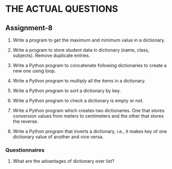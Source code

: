 # THE ACTUAL QUESTIONS

## Assignment-8

1) Write a program to get the maximum and minimum value in a dictionary.

2) Write a program to store student data in dictionary (name, class, subjects). Remove duplicate
entries.

3) Write a Python program to concatenate following dictionaries to create a new one using loop.

4) Write a Python program to multiply all the items in a dictionary.

5) Write a Python program to sort a dictionary by key.

6) Write a Python program to check a dictionary is empty or not.

7) Write a Python program which creates two dictionaries. One that stores conversion values from
meters to centimeters and the other that stores the reverse.

8) Write a Python program that inverts a dictionary, i.e., it makes key of one dictionary value of
another and vice versa.

### Questionnaires

1) What are the advantages of dictionary over list?
